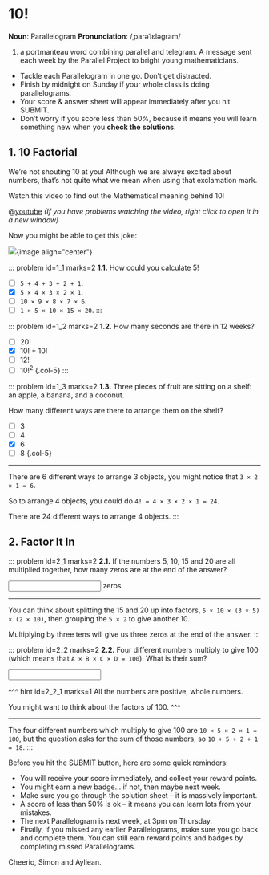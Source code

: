 # 10!

<div class="dictionary">

__Noun__: Parallelogram
__Pronunciation__: /ˌparəˈlɛləɡram/

1. a portmanteau word combining parallel and telegram. A message sent each
week by the Parallel Project to bright young mathematicians.

</div>

*	Tackle each Parallelogram in one go. Don’t get distracted.
*	Finish by midnight on Sunday if your whole class is doing parallelograms.
*	Your score & answer sheet will appear immediately after you hit SUBMIT.
*	Don’t worry if you score less than 50%, because it means you will learn something new when you __check the solutions__.


## 1. 10 Factorial

We’re not shouting 10 at you! Although we are always excited about numbers, that’s not quite what we mean when using that exclamation mark.  

Watch this video to find out the Mathematical meaning behind 10!

@[youtube](watch?v=kUBIJdGsD1A?rel=0) _(If you have problems watching the video, right click to open it in a new window)_

Now you might be able to get this joke:  

![](/resources/6-05-ten-factorial/1-factorial-joke.png){image align="center"}

::: problem id=1_1 marks=2
__1.1.__ How could you calculate 5!

* [ ] `5 + 4 + 3 + 2 + 1`.
* [x] `5 × 4 × 3 × 2 × 1`.
* [ ] `10 × 9 × 8 × 7 × 6`.
* [ ] `1 × 5 × 10 × 15 × 20`.
:::

::: problem id=1_2 marks=2
__1.2.__ How many seconds are there in 12 weeks?

* [ ] 20!
* [x] 10! + 10!
* [ ] 12!
* [ ] 10!<sup>2</sup>
{.col-5}
:::

::: problem id=1_3 marks=2
__1.3.__ Three pieces of fruit are sitting on a shelf: an apple, a banana, and a coconut.  

How many different ways are there to arrange them on the shelf?

* [ ] 3
* [ ] 4
* [x] 6
* [ ] 8
{.col-5}

---

There are 6 different ways to arrange 3 objects, you might notice that `3 × 2 × 1 = 6`.

So to arrange 4 objects, you could do `4! = 4 × 3 × 2 × 1 = 24`.  

There are 24 different ways to arrange 4 objects.
:::


## 2. Factor It In

::: problem id=2_1 marks=2
__2.1.__ If the numbers 5, 10, 15 and 20 are all multiplied together, how many zeros are at the end of the answer?

<input type="number" solution="3"/> zeros

---

You can think about splitting the 15 and 20 up into factors, `5 × 10 × (3 × 5) × (2 × 10)`, then grouping the `5 × 2` to give another 10.

Multiplying by three tens will give us three zeros at the end of the answer.
:::

::: problem id=2_2 marks=2
__2.2.__ Four different numbers multiply to give 100 (which means that `A × B × C × D = 100`). What is their sum?

<input type="number" solution="18"/>

^^^ hint id=2_2_1 marks=1
All the numbers are positive, whole numbers.  

You might want to think about the factors of 100.
^^^

---

The four different numbers which multiply to give 100 are `10 × 5 × 2 × 1 = 100`, but the question asks for the sum of those numbers, so `10 + 5 + 2 + 1 = 18`.
:::


Before you hit the SUBMIT button, here are some quick reminders:

*	You will receive your score immediately, and collect your reward points.
*	You might earn a new badge... if not, then maybe next week.
*	Make sure you go through the solution sheet – it is massively important.
*	A score of less than 50% is ok – it means you can learn lots from your mistakes.
*	The next Parallelogram is next week, at 3pm on Thursday.
*	Finally, if you missed any earlier Parallelograms, make sure you go back and complete them. You can still earn reward points and badges by completing missed Parallelograms.

Cheerio,
Simon and Ayliean.
